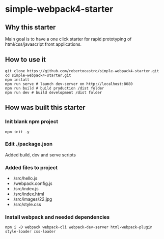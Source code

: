 # simple-webpack4-starter

## Why this starter
Main goal is to have a one click starter for rapid prototyping of html/css/javascript front applications.

## How to use it
```
git clone https://github.com/robertocastro/simple-webpack4-starter.git
cd simple-webpack4-starter.git
npm install
npm run serve # launch dev-server on http://localhost:8080
npm run build # build production /dist folder
npm run dev # build development /dist folder
```

## How was built this starter
### Init blank npm project
```
npm init -y
```
### Edit ./package.json
Added build, dev and serve scripts

### Added files to project
* ./src/hello.js
* ./webpack.config.js
* ./src/index.js
* ./src/index.html
* ./src/images/22.jpg
* ./src/style.css


### Install webpack and needed dependencies
```
npm i -D webpack webpack-cli webpack-dev-server html-webpack-plugin style-loader css-loader
```

